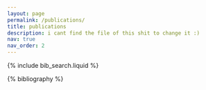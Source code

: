 ```yaml
---
layout: page
permalink: /publications/
title: publications
description: i cant find the file of this shit to change it :)
nav: true
nav_order: 2
---
```


<!-- _pages/publications.md -->

<!-- Bibsearch Feature -->

{% include bib_search.liquid %}

<div class="publications">

{% bibliography %}

</div>
